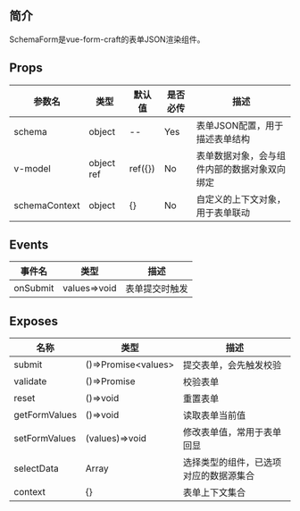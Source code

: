 ## 简介

SchemaForm是vue-form-craft的表单JSON渲染组件。

## Props

| 参数名        | 类型       | 默认值  | 是否必传 | 描述                                         |
| ------------- | ---------- | ------- | -------- | -------------------------------------------- |
| schema        | object     | --      | Yes      | 表单JSON配置，用于描述表单结构               |
| v-model       | object ref | ref({}) | No       | 表单数据对象，会与组件内部的数据对象双向绑定 |
| schemaContext | object     | {}      | No       | 自定义的上下文对象，用于表单联动             |

## Events

| 事件名   | 类型         | 描述           |
| -------- | ------------ | -------------- |
| onSubmit | values=>void | 表单提交时触发 |

## Exposes

| 名称          | 类型                  | 描述                                   |
| ------------- | --------------------- | -------------------------------------- |
| submit        | ()=>Promise\<values\> | 提交表单，会先触发校验                 |
| validate      | ()=>Promise           | 校验表单                               |
| reset         | ()=>void              | 重置表单                               |
| getFormValues | ()=>void              | 读取表单当前值                         |
| setFormValues | (values)=>void        | 修改表单值，常用于表单回显             |
| selectData    | Array                 | 选择类型的组件，已选项对应的数据源集合 |
| context       | {}                    | 表单上下文集合                         |
